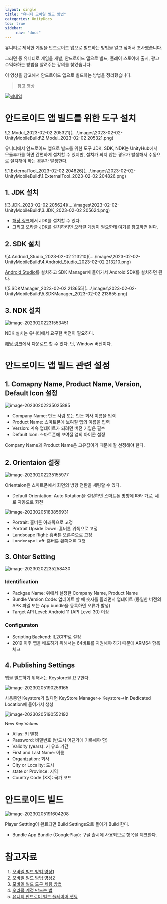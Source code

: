 ```yaml
---
layout: single
title: "유니티 모바일 빌드 방법"
categories: UnityDocs
toc: true
sidebar:
     nav: "docs"
---
```






 유니티로 제작한 게임을 안드로이드 앱으로 빌드하는 방법을 알고 싶어서 조사했습니다. 

 그러던 중 유니티로 게임을 개발, 안드로이드 앱으로 빌드, 플레이 스토어에 출시, 광고 수익화하는 방법을 알려주는 강의를 찾았습니다.

 이 영상을 참고해서 안드로이드 앱으로 빌드하는 방법을 정리했습니다.



> 참고 영상

[![썸네일](http://img.youtube.com/vi/EqoU1PodQQ4/0.jpg)](https://youtu.be/EqoU1PodQQ4?t=8241)



# 안드로이드 앱 빌드를 위한 도구 설치





![2.Modul_2023-02-02 205321](..\..\images\2023-02-02-UnityMobileBuild\2.Modul_2023-02-02 205321.png)

유니티에서 안드로이드 앱으로 빌드를 위한 도구 JDK, SDK, NDK는 UnityHub에서 모듈추가를 하면 간편하게 설치할 수 있지만, 설치가 되지 않는 경우가 발생해서 수동으로 설치해야 하는 경우가 발생한다.



![1.ExternalTool_2023-02-02 204826](..\..\images\2023-02-02-UnityMobileBuild\1.ExternalTool_2023-02-02 204826.png)



## 1. JDK 설치

![3.JDK_2023-02-02 205624](..\..\images\2023-02-02-UnityMobileBuild\3.JDK_2023-02-02 205624.png)

- [해당 링크](https://www.oracle.com/java/technologies/javase/javase8u211-later-archive-downloads.html)에서 JDK를 설치할 수 있다.
- 그리고 오라클 JDK를 설치하려면 오라클 계정이 필요한데 [여기](https://comclothing.tistory.com/24)를 참고하면 된다.



## 2. SDK 설치

![4.Android_Studio_2023-02-02 213210](..\..\images\2023-02-02-UnityMobileBuild\4.Android_Studio_2023-02-02 213210.png)

[Android Studio]( https://developer.android.com/studio)를 설치하고 SDK Manager에 들어가서 Android SDK를 설치하면 된다.



![5.SDKManager_2023-02-02 213655](..\..\images\2023-02-02-UnityMobileBuild\5.SDKManager_2023-02-02 213655.png)



## 3. NDK 설치

![image-20230202231553451](..\..\images\2023-02-02-UnityMobileBuild\image-20230202231553451.png)

NDK 설치는 유니티에서 요구한 버전이 필요하다.

[해당 링크](https://dl.google.com/android/repository/android-ndk-r19-windows-x86_64.zip)에서 다운로드 할 수 있다. 단, Window 버전이다.



# 안드로이드 앱 빌드 관련 설정



## 1. Comapny Name, Product Name, Version, Default Icon 설정

![image-20230202235025885](..\..\images\2023-02-02-UnityMobileBuild\image-20230202235025885.png)

- Company Name: 만든 사람 또는 만든 회사 이름을 입력
- Product Name: 스마트폰에 보여질 앱의 이름을 입력
- Version: 계속 업데이트가 되려면 버전 기입은 필수
- Default Icon: 스마트폰에 보여질 앱의 아이콘 설정

Company Name과 Product Name은 고유값이기 때문에 잘 선정해야 한다.



## 2. Orientaion 설정

![image-20230202235155977](..\..\images\2023-02-02-UnityMobileBuild\image-20230202235155977.png)

Orientaion은 스마트폰에서 화면의 방향 전환을 세팅할 수 있다.

- Default Orientation: Auto Rotation을 설정하면 스마트폰 방향에 따라 가로, 세로 자동으로 회전

![image-20230205183856931](..\..\images\2023-02-02-UnityMobileBuild\image-20230205183856931.png)

- Portrait: 홈버튼 아래쪽으로 고정
- Portrait Upside Down: 홈버튼 위쪽으로 고정
-  Landscape Right: 홈버튼 오른쪽으로 고정
- Landscape Left:  홈버튼 왼쪽으로 고정



## 3. Ohter Setting

![image-20230202235258430](..\..\images\2023-02-02-UnityMobileBuild\image-20230202235258430.png)

### Identification

- Packgae Name: 위에서 설정한 Company Name, Product Name
- Bundle Version Code: 업데이트 할 때 숫자를 올리면서 업테이트 (동일한 버전의 APK 파일 또는 App bundle을 등록하면 오류가 발생)
- Target API Level: Android 11 (API Level 30) 이상

### Configuraton

- Scripting Backend: IL2CPP로 설정
- 2019 이후 앱을 배포하기 위해서는 64비트를 지원해야 하기 때문에 ARM64 항목 체크



## 4. Publishing Settings

앱을 빌드하기 위해서는 Keystore을 요구한다.

![image-20230205190256165](..\..\images\2023-02-02-UnityMobileBuild\image-20230205190256165.png)

사용중인 Keystore가 없다면 KeyStore Manager-> Keystore->In Dedicated Location에 들어가서 생성



![image-20230205190552192](..\..\images\2023-02-02-UnityMobileBuild\image-20230205190552192.png)

New Key Values

- Alias: 키 별칭
- Password: 비밀번호 (반드시 어딘가에 기록해야 함)
- Validity (years): 키 유효 기간
- First and Last Name: 이름
- Organization: 회사
- City or Locality: 도시
- state or Province: 지역
- Country Code (XX): 국가 코드



# 안드로이드 빌드

![image-20230205191604208](..\..\images\2023-02-02-UnityMobileBuild\image-20230205191604208.png)

Player Settting이 완료되면 Build Settings으로 돌아가 Build 한다.

- Bundle App Bundle (GooglePlay): 구글 출시에 사용되므로 항목을 체크한다.



# 참고자료

1. [모바일 빌드 방법 영상1](https://youtu.be/EqoU1PodQQ4?t=8507)
2. [모바일 빌드 방법 영상2](https://youtu.be/aKSsXg3vHPg?t=2283)
3. [모바일 빌드 도구 세팅 방법](https://dooding.tistory.com/11)
4. [오라클 계정 만드는 법](https://comclothing.tistory.com/24)
5. [유니티 안드로이 빌드 플레이어 셋팅](https://notyu.tistory.com/16)
